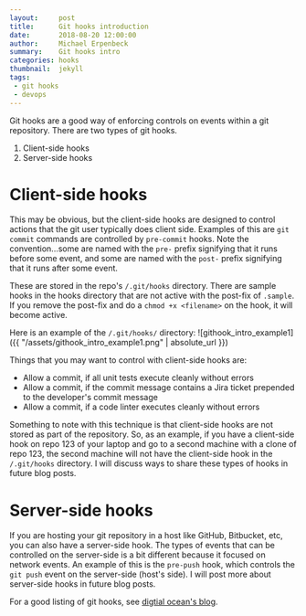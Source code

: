 ```yaml
---
layout:     post
title:      Git hooks introduction
date:       2018-08-20 12:00:00
author:     Michael Erpenbeck
summary:    Git hooks intro
categories: hooks
thumbnail:  jekyll
tags:
 - git hooks
 - devops
---
```


Git hooks are a good way of enforcing controls on events within a git repository.  There are two types of git hooks.
1. Client-side hooks
2. Server-side hooks

# Client-side hooks

This may be obvious, but the client-side hooks are designed to control actions that the git user typically does client side.  Examples of this are `git commit` commands are controlled by `pre-commit` hooks.  Note the convention...some are named with the `pre-` prefix signifying that it runs before some event, and some are named with the `post-` prefix signifying that it runs after some event.

These are stored in the repo's `/.git/hooks` directory.  There are sample hooks in the hooks directory that are not active with the post-fix of `.sample`.  If you remove the post-fix and do a `chmod +x <filename>` on the hook, it will become active.

Here is an example of the `/.git/hooks/` directory:
![githook_intro_example1]({{ "/assets/githook_intro_example1.png" | absolute_url }})

Things that you may want to control with client-side hooks are:

* Allow a commit, if all unit tests execute cleanly without errors
* Allow a commit, if the commit message contains a Jira ticket prepended to the developer's commit message
* Allow a commit, if a code linter executes cleanly without errors

Something to note with this technique is that client-side hooks are not stored as part of the repository.  So, as an example, if you have a client-side hook on repo 123 of your laptop and go to a second machine with a clone of repo 123, the second machine will not have the client-side hook in the `/.git/hooks` directory.  I will discuss ways to share these types of hooks in future blog posts.

# Server-side hooks

If you are hosting your git repository in a host like GitHub, Bitbucket, etc, you can also have a server-side hook.  The types of events that can be controlled on the server-side is a bit different because it focused on network events.  An example of this is the `pre-push` hook, which controls the `git push` event on the server-side (host's side).  I will post more about server-side hooks in future blog posts.

For a good listing of git hooks, see [digtial ocean's blog](https://www.digitalocean.com/community/tutorials/how-to-use-git-hooks-to-automate-development-and-deployment-tasks).